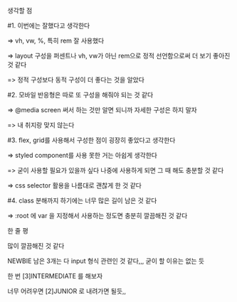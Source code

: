 생각할 점


#1. 이번에는 잘했다고 생각한다

=> vh, vw, %, 특히 rem 잘 사용했다

=> layout 구성을 퍼센트나 vh, vw가 아닌 rem으로 정적 선언함으로써 더 보기 좋아진 것 같다

=> 정적 구성보다 동적 구성이 더 좋다는 것을 알았다


#2. 모바일 반응형은 따로 또 구성을 해줘야 되는 것 같다

=> @media screen 써서 하는 것만 알면 되니까 자세한 구성은 하지 말자

=> 내 취지랑 맞지 않는다


#3. flex, grid를 사용해서 구성한 점이 굉장히 좋았다고 생각한다

=> styled component를 사용 못한 거는 아쉽게 생각한다

=> 굳이 사용할 필요가 있을까 싶다 나중에 사용하게 되면 그 때 해도 충분할 것 같다

=> css selector 활용을 나름대로 괜찮게 한 것 같다


#4. class 분해까지 하기에는 너무 많은 길이 남은 것 같다

=> :root 에 var 을 지정해서 사용하는 정도면 충분히 깔끔해진 것 같다


한 줄 평

많이 깔끔해진 것 같다

NEWBIE 남은 3개는 다 input 형식 관련인 것 같다,,, 굳이 할 이유는 없는 듯

한 번 [3]INTERMEDIATE 를 해보자

너무 어려우면 [2]JUNIOR 로 내려가면 될듯,,
